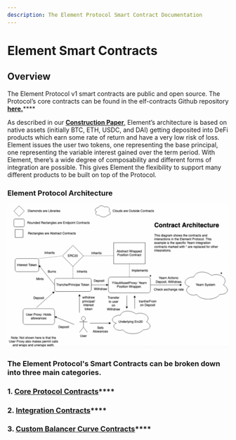 ```yaml
---
description: The Element Protocol Smart Contract Documentation
---
```


# Element Smart Contracts

## Overview

The Element Protocol v1 smart contracts are public and open source. The Protocol’s core contracts can be found in the elf-contracts Github repository [**here.**](https://github.com/element-fi/elf-contracts)\*\*\*\*

As described in our [**Construction Paper**,](https://paper.element.fi/) Element’s architecture is based on native assets \(initially BTC, ETH, USDC, and DAI\) getting deposited into DeFi products which earn some rate of return and have a very low risk of loss. Element issues the user two tokens, one representing the base principal, one representing the variable interest gained over the term period. With Element, there’s a wide degree of composability and different forms of integration are possible. This gives Element the flexibility to support many different products to be built on top of the Protocol.

### **Element Protocol Architecture**  <a id="31db"></a>

![](../../.gitbook/assets/image%20%282%29.png)

### **The Element Protocol's Smart Contracts can be broken down into three main categories.** 

### **1.** [**Core Protocol Contracts**](https://docs.element.fi/developers/element-smart-contracts/core-protocol-contracts)\*\*\*\*

### **2.** [**Integration Contracts**](https://docs.element.fi/developers/element-smart-contracts/integration-contracts)\*\*\*\*

### **3.** [**Custom Balancer Curve Contracts**](https://docs.element.fi/developers/element-smart-contracts/custom-balancer-curve)\*\*\*\*

